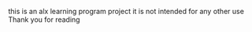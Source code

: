 this is an alx learning program project  it is not intended for any other use
Thank you for reading
